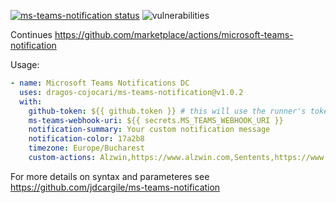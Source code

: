<p>
  <a href="https://github.com/dragos-cojocari/ms-teams-notification/actions"><img alt="ms-teams-notification status" src="https://github.com/dragos-cojocari/ms-teams-notification/workflows/Build%20&%20Test/badge.svg"></a> <img alt="vulnerabilities" src="https://snyk.io/test/github/dragos-cojocari/ms-teams-notification/badge.svg"></a>
</p>

Continues https://github.com/marketplace/actions/microsoft-teams-notification

Usage:
```yaml
- name: Microsoft Teams Notifications DC
  uses: dragos-cojocari/ms-teams-notification@v1.0.2
  with:
    github-token: ${{ github.token }} # this will use the runner's token.
    ms-teams-webhook-uri: ${{ secrets.MS_TEAMS_WEBHOOK_URI }}
    notification-summary: Your custom notification message 
    notification-color: 17a2b8
    timezone: Europe/Bucharest
    custom-actions: Alzwin,https://www.alzwin.com,Sentents,https://www.sentents.com
```

For more details on syntax and parameteres see https://github.com/jdcargile/ms-teams-notification
